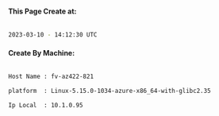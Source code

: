 
   
#### This Page Create at:

```bash

2023-03-10 - 14:12:30 UTC

```

#### Create By Machine:

```bash

Host Name : fv-az422-821

platform  : Linux-5.15.0-1034-azure-x86_64-with-glibc2.35

Ip Local  : 10.1.0.95

```


